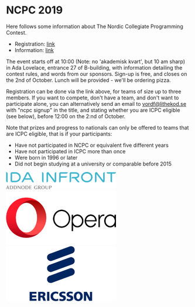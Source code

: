 # NCPC 2019

Here follows some information about The Nordic Collegiate Programming Contest.

* Registration: [link](http://nordic.icpc.io/ncpc2019/reg.html)
* Information: [link](https://nordic.icpc.io/#ncpc)

The event starts off at 10:00 (Note: no 'akademisk kvart', but 10 am sharp) in
Ada Lovelace, entrance 27 of B-building, with information detailing the contest rules,
and words from our sponsors. Sign-up is free, and closes on the 2nd of October.
Lunch will be provided - we'll be ordering pizza.

Registration can be done via the link above, for teams of size up to three members.
If you want to compete, don't have a team, and don't want to participate alone,
you can alternatively send an email to vordf@lithekod.se with "ncpc signup" in
the title, and stating whether you are ICPC eligible (see below),
before 12:00 on the 2:nd of October.

Note that prizes and progress to nationals can only be offered to teams that are
ICPC eligible, that is if your participants:

* Have not participated in NCPC or equivalent five different years
* Have not participated in ICPC more than once
* Were born in 1996 or later
* Did not begin studying at a university or comparable before 2015

<div id="sponsor-container">
    <img class="sponsor" src="/static/img/idainfront_logo.png" alt="ida infront">
    <img class="sponsor" src="/static/img/opera_logo.png" alt="opera">
    <img class="sponsor" src="/static/img/ericsson_logo.png" alt="ericsson">
</div>

